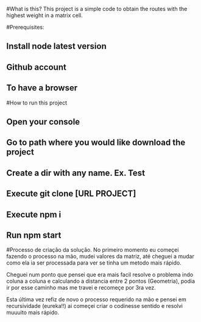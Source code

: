 #What is this?
This project is a simple code to obtain the routes with the highest weight in a matrix cell.

#Prerequisites: 
## Install node latest version
## Github account
## To have a browser

#How to run this project
## Open your console
## Go to path where you would like download the project
## Create a dir with any name. Ex. Test
## Execute git clone [URL PROJECT]
## Execute npm i
## Run npm start


#Processo de criação da solução.
No primeiro momento eu começei fazendo o processo na mão, mudei valores da matriz, até cheguei a mudar como ela ia ser processada para ver se tinha um metodo mais rápido.

Cheguei num ponto que pensei que era mais facil resolve o problema indo coluna a coluna e calculando a distancia entre 2 pontos (Geometria), podia ir por esse caminho mas me travei e recomeçe por 3ra vez.

Esta última vez refiz de novo o processo requerido na mão e pensei em recursividade  (eureka!!) ai começei criar o codinesse sentido e resolvi muuuito mais rápido. 